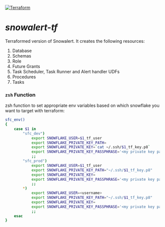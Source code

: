 [![Terraform](https://github.com/Snowflake-Labs/snowalert-tf/actions/workflows/terraform.yml/badge.svg?branch=main)](https://github.com/Snowflake-Labs/snowalert-tf/actions/workflows/terraform.yml)

# _snowalert-tf_

Terraformed version of Snowalert. It creates the following resources:

1. Database
2. Schemas
3. Role
4. Future Grants
5. Task Scheduler, Task Runner and Alert handler UDFs
6. Procedures
7. Tasks


### `zsh` Function
zsh function to set appropriate env variables based on which snowflake you want to target with terraform:

```bash
sfc_env()
{
    case $1 in
        "sfc_dev")
            export SNOWFLAKE_USER=$1_tf_user
            export SNOWFLAKE_PRIVATE_KEY_PATH=
            export SNOWFLAKE_PRIVATE_KEY=`cat ~/.ssh/$1_tf_key.p8`
            export SNOWFLAKE_PRIVATE_KEY_PASSPHRASE='<my private key passphrase>'
            ;;
        "sfc_prod")
            export SNOWFLAKE_USER=$1_tf_user
            export SNOWFLAKE_PRIVATE_KEY_PATH="~/.ssh/$1_tf_key.p8"
            export SNOWFLAKE_PRIVATE_KEY=
            export SNOWFLAKE_PRIVATE_KEY_PASSPHRASE='<my private key passphrase>'
            ;;
        *)
            export SNOWFLAKE_USER=<username>
            export SNOWFLAKE_PRIVATE_KEY_PATH="~/.ssh/$1_tf_key.p8"
            export SNOWFLAKE_PRIVATE_KEY=
            export SNOWFLAKE_PRIVATE_KEY_PASSPHRASE='<my private key passphrase>'
            ;;
    esac
}

```
